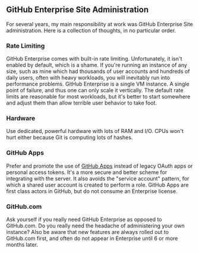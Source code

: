## GitHub Enterprise Site Administration

For several years, my main responsibility at work was GitHub Enterprise Site administration.
Here is a collection of thoughts, in no particular order.

### Rate Limiting

GitHub Enterprise comes with built-in rate limiting.
Unfortunately, it isn't enabled by default, which is a shame.
If you're running an instance of any size, such as mine which had thousands of user accounts and hundreds of daily users, often with heavy workloads, you will inevitably run into performance problems. 
GitHub Enterprise is a single VM instance.
A single point of failure, and thus one can only scale it vertically.
The default rate limits are reasonable for most workloads, but it's better to start somewhere and adjust them than allow terrible user behavior to take foot.

### Hardware

Use dedicated, powerful hardware with lots of RAM and I/O.
CPUs won't hurt either because Git is computing lots of hashes.

### GitHub Apps

Prefer and promote the use of [GitHub Apps][github-apps] instead of legacy OAuth apps or personal access tokens.
It's a more secure and better scheme for integrating with the server.
It also avoids the "service account" pattern, for which a shared user account is created to perform a role.
GitHub Apps are first class actors in GitHub, but do not consume an Enterprise license.

### GitHub.com

Ask yourself if you really need GitHub Enterprise as opposed to GitHub.com.
Do you really need the headache of administering your own instance?
Also be aware that new features are always rolled out to GitHub.com first, and often do not appear in Enterprise until 6 or more months later.



[enterprise]: https://github.com/enterprise
[rate-limiting]: https://docs.github.com/en/enterprise-server@3.1/admin/configuration/configuring-your-enterprise/configuring-rate-limits
[github-apps]: https://docs.github.com/en/developers/apps/getting-started-with-apps/about-apps
